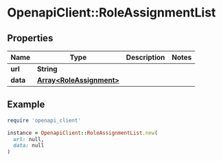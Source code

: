 # OpenapiClient::RoleAssignmentList

## Properties

| Name | Type | Description | Notes |
| ---- | ---- | ----------- | ----- |
| **url** | **String** |  |  |
| **data** | [**Array&lt;RoleAssignment&gt;**](RoleAssignment.md) |  |  |

## Example

```ruby
require 'openapi_client'

instance = OpenapiClient::RoleAssignmentList.new(
  url: null,
  data: null
)
```

